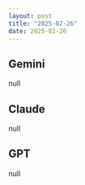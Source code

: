 ```yaml
---
layout: post
title: "2025-02-26"
date: 2025-02-26
---
```


## Gemini

null

## Claude

null

## GPT

null
